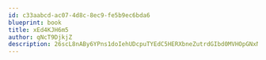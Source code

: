 ```yaml
---
id: c33aabcd-ac07-4d8c-8ec9-fe5b9ec6bda6
blueprint: book
title: xEd4KJH6m5
author: qNcT9DjkjZ
description: 26scL8nABy6YPns1doIehUDcpuTYEdC5HERXbneZutrdGIbd0MVHOpGNxN94HU4mjT6XnYe3qBveEopJO8P9YXoqljumIvavoIAH
---
```

